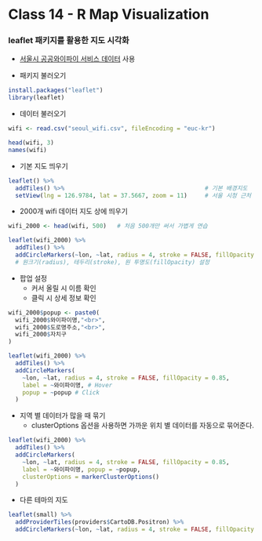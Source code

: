 # Class 14 - R Map Visualization

### leaflet 패키지를 활용한 지도 시각화

- [서울시 공공와이파이 서비스 데이터](https://data.seoul.go.kr/dataList/OA-20883/S/1/datasetView.do) 사용

- 패키지 불러오기
```r
install.packages("leaflet")
library(leaflet)
```

- 데이터 불러오기
```r
wifi <- read.csv("seoul_wifi.csv", fileEncoding = "euc-kr")

head(wifi, 3)
names(wifi)
```

- 기본 지도 띄우기
```r
leaflet() %>%
  addTiles() %>%                                        # 기본 배경지도
  setView(lng = 126.9784, lat = 37.5667, zoom = 11)     # 서울 시청 근처
```

- 2000개 wifi 데이터 지도 상에 띄우기
```r
wifi_2000 <- head(wifi, 500)   # 처음 500개만 써서 가볍게 연습

leaflet(wifi_2000) %>%
  addTiles() %>%
  addCircleMarkers(~lon, ~lat, radius = 4, stroke = FALSE, fillOpacity = 0.8)
  # 원크기(radius), 테두리(stroke), 원 투명도(fillOpacity) 설정
```

- 팝업 설정
    - 커서 올릴 시 이름 확인
    - 클릭 시 상세 정보 확인

```r
wifi_2000$popup <- paste0(
  wifi_2000$와이파이명,"<br>",
  wifi_2000$도로명주소,"<br>",
  wifi_2000$자치구
)

leaflet(wifi_2000) %>%
  addTiles() %>%
  addCircleMarkers(
    ~lon, ~lat, radius = 4, stroke = FALSE, fillOpacity = 0.85,
    label = ~와이파이명, # Hover
    popup = ~popup # Click
  )
```

- 지역 별 데이터가 많을 때 묶기
    - clusterOptions 옵션을 사용하면 가까운 위치 별 데이터를 자동으로 묶어준다.
```r
leaflet(wifi_2000) %>%
  addTiles() %>%
  addCircleMarkers(
    ~lon, ~lat, radius = 4, stroke = FALSE, fillOpacity = 0.85,
    label = ~와이파이명, popup = ~popup,
    clusterOptions = markerClusterOptions()
  )
```

- 다른 테마의 지도
```r
leaflet(small) %>%
  addProviderTiles(providers$CartoDB.Positron) %>%
  addCircleMarkers(~lon, ~lat, radius = 4, stroke = FALSE, fillOpacity = 0.85)
```